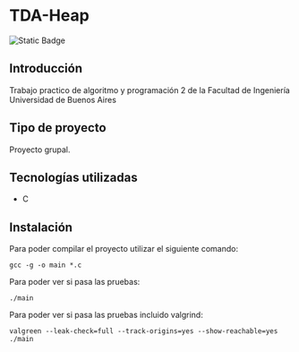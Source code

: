 # TDA-Heap
![Static Badge](https://img.shields.io/badge/Estado%20-%20Terminado%20-%20green)

## Introducción

Trabajo practico de algoritmo y programación 2 de la Facultad de Ingeniería Universidad de Buenos Aires

## Tipo de proyecto
Proyecto grupal.

## Tecnologías utilizadas
- C

## Instalación
Para poder compilar el proyecto utilizar el siguiente comando:
```
gcc -g -o main *.c 
```
Para poder ver si pasa  las pruebas:
```
./main
```
Para poder ver si pasa las pruebas incluido valgrind:
```
valgreen --leak-check=full --track-origins=yes --show-reachable=yes ./main
```

